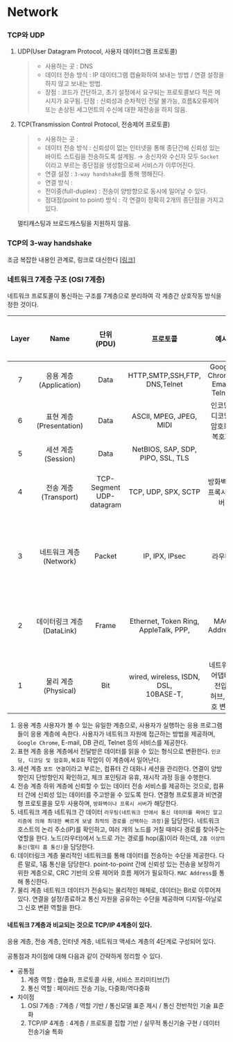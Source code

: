 # Network

### TCP와 UDP

1. UDP(User Datagram Protocol, 사용자 데이터그램 프로토콜)

   > - 사용하는 곳 : DNS
   > - 데이터 전송 방식 : IP 데이터그램 캡슐화하여 보내는 방법 / 연결 설정을 하지 않고 보내는 방법.
   > - 장점 : 코드가 간단하고, 초기 설정에서 요구되는 프로토콜보다 적은 메시지가 요구됨.
   >   단점 : 신뢰성과 순차적인 전달 불가능, 흐름&오류제어 또는 손상된 세그먼트의 수신에 대한 재전송을 하지 않음.
   >
2. TCP(Transmission Control Protocol, 전송제어 프로토콜)

   > - 사용하는 곳 :
   > - 데이터 전송 방식 : 신뢰성이 없는 인터넷을 통해 종단간에 신뢰성 있는 바이트 스트림을 전송하도록 설계됨.
   >   → 송신자와 수신자 모두 `Socket` 이라고 부르는 종단점을 생성함으로써 서비스가 이루어진다.
   > - 연결 설정 : `3-way handshake`를 통해 행해진다.
   > - 연결 방식 :
   > - 전이중(full-duplex) : 전송이 양방향으로 동시에 일어날 수 있다.
   > - 점대점(point to point) 방식 : 각 연결이 정확히 2개의 종단점을 가지고 있다.
   >

   멀티캐스팅과 브로드캐스팅을 지원하지 않음.

### TCP의 3-way handshake

조금 복잡한 내용인 관계로, 링크로 대신한다 [[링크]](https://asfirstalways.tistory.com/356)

### 네트워크 7계층 구조 (OSI 7계층)

네트워크 프로토콜이 통신하는 구조를 7계층으로 분리하여 각 계층간 상호작동 방식을 정한 것이다.

| Layer |              Name              |           단위(PDU)           |                  프로토콜                  |                    예시                    | 디바이스              |
| :---: | :-----------------------------: | :---------------------------: | :----------------------------------------: | :-----------------------------------------: | --------------------- |
|   7   |  응용 계층<br />(Application)  |             Data             |     HTTP,SMTP,SSH,FTP,<br />DNS,Telnet     |      Google Chrome, Email,<br />Telnet      |                       |
|   6   |  표현 계층<br />(Presentation)  |             Data             |        ASCII, MPEG, JPEG,<br />MIDI        |      인코딩/디코딩,<br />암호화/복호화      |                       |
|   5   |    세션 계층<br />(Session)    |             Data             |   NetBIOS, SAP, SDP,<br />PIPO, SSL, TLS   |                                            |                       |
|   4   |   전송 계층<br />(Transport)   | TCP-Segment<br />UDP-datagram |            TCP, UDP, SPX, SCTP            |            방화벽 및 프록시 서버            | 게이트웨이            |
|   3   |  네트워크 계층<br />(Network)  |            Packet            |               IP, IPX, IPsec               |                   라우터                   | 라우터<br />L3 스위치 |
|   2   | 데이터링크 계층<br />(DataLink) |             Frame             | Ethernet, Token Ring,<br />AppleTalk, PPP, |                 MAC Address                 | 브릿지<br />스위치    |
|   1   |    물리 계층<br />(Physical)    |              Bit              | wired, wireless, ISDN, DSL,<br />10BASE-T, | 네트워크 어댑터, 전압,<br />허브, 신호 변경 | 허브<br />리피터      |

1. 응용 계층
   사용자가 볼 수 있는 유일한 계층으로, 사용자가 실행하는 응용 프로그램들이 응용 계층에 속한다. 사용자가 네트워크 자원에 접근하는 방법을 제공하며, ``Google Chrome``, E-mail, DB 관리, Telnet 등의 서비스를 제공한다.
2. 표현 계층
   응용 계층에서 전달받은 데이터를 읽을 수 있는 형식으로 변환한다. ``인코딩, 디코딩 및 암호화,복호화`` 작업이 이 계층에서 일어난다.
3. 세션 계층
   ``포트 연결``이라고 부르는, 컴퓨터 간 대화나 세션을 관리한다. 연결이 양방향인지 단방향인지 확인하고, 체크 포인팅과 유휴, 재시작 과정 등을 수행한다.
4. 전송 계층
   하위 계층에 신뢰할 수 있는 데이터 전송 서비스를 제공하는 것으로, 컴퓨터 간에 신뢰성 있는 데이터를 주고받을 수 있도록 한다. 연결형 프로토콜과 비연결형 프로토콜을 모두 사용하며, ``방화벽이나 프록시 서버``가 해당한다.
5. 네트워크 계층
   네트워크 간 데이터 ``라우팅(네트워크 안에서 통신 데이터를 짜여진 알고리즘에 의해 최대한 빠르게 보낼 최적의 경로를 선택하는 과정)``을 담당한다. 네트워크 호스트의 논리 주소(IP)를 확인하고, 여러 개의 노드를 거칠 때마다 경로를 찾아주는 엯할을 한다. 노드(라우터)에서 노드로 가는 경로를 hop(홉)이라 하는데, ``2홉 이상의 통신(멀티 홉 통신)``을 담당한다.
6. 데이터링크 계층
   물리적인 네트워크를 통해 데이터를 전송하는 수단을 제공한다. 다른 말로, 1홉 통신을 담당한다. point-to-point 간에 신뢰성 있는 전송을 보장하기 위한 계층으로, CRC 기반의 오류 제어와 흐름 제어가 필요하다. ``MAC Address``를 통해 통신한다.
7. 물리 계층
   네트워크 데이터가 전송되는 물리적인 매체로, 데이터는 Bit로 이루어져 있다. 연결을 설정/종료하고 통신 자원을 공유하는 수단을 제공하며 디지털-아날로그 신호 변환 역할을 한다.

#### 네트워크 7계층과 비교되는 것으로 TCP/IP 4계층이 있다.

응용 계층, 전송 계층, 인터넷 계층, 네트워크 액세스 계층의 4단계로 구성되어 있다.

공통점과 차이점에 대해 다음과 같이 간략하게 정리할 수 있다.

- 공통점
  1. 계층 역할 : 캡슐화, 프로토콜 사용, 서비스 프리미티브(?)
  2. 통신 역할 : 페이러드 전송 기능, 다중화/역다중화
- 차이점
  1. OSI 7계층 : 7계층 / 역할 기반 / 통신모델 표준 제시 / 통신 전반적인 기술 표준화
  2. TCP/IP 4계층 : 4계층 / 프로토콜 집합 기반 / 실무적 통신기술 구현 / 데이터 전송기술 특화
